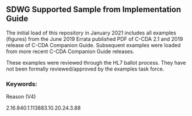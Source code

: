 ## SDWG Supported Sample from Implementation Guide

The initial load of this repository in January 2021 includes all examples (figures) from the June 2019 Errata published PDF of C-CDA 2.1 and 2019 release of C-CDA Companion Guide. 
Subsequent examples were loaded from more recent C-CDA Companion Guide releases. 

These examples were reviewed through the HL7 ballot process. They have not been formally reviewed/approved by the examples task force.

### Keywords:

Reason (V4)

2.16.840.1.113883.10.20.24.3.88
